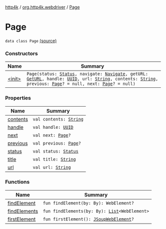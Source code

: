 [http4k](../../index.md) / [org.http4k.webdriver](../index.md) / [Page](./index.md)

# Page

`data class Page` [(source)](https://github.com/http4k/http4k/blob/master/http4k-testing-webdriver/src/main/kotlin/org/http4k/webdriver/Page.kt#L9)

### Constructors

| Name | Summary |
|---|---|
| [&lt;init&gt;](-init-.md) | `Page(status: `[`Status`](../../org.http4k.core/-status/index.md)`, navigate: `[`Navigate`](../-navigate.md)`, getURL: `[`GetURL`](../-get-u-r-l.md)`, handle: `[`UUID`](http://docs.oracle.com/javase/6/docs/api/java/util/UUID.html)`, url: `[`String`](https://kotlinlang.org/api/latest/jvm/stdlib/kotlin/-string/index.html)`, contents: `[`String`](https://kotlinlang.org/api/latest/jvm/stdlib/kotlin/-string/index.html)`, previous: `[`Page`](./index.md)`? = null, next: `[`Page`](./index.md)`? = null)` |

### Properties

| Name | Summary |
|---|---|
| [contents](contents.md) | `val contents: `[`String`](https://kotlinlang.org/api/latest/jvm/stdlib/kotlin/-string/index.html) |
| [handle](handle.md) | `val handle: `[`UUID`](http://docs.oracle.com/javase/6/docs/api/java/util/UUID.html) |
| [next](next.md) | `val next: `[`Page`](./index.md)`?` |
| [previous](previous.md) | `val previous: `[`Page`](./index.md)`?` |
| [status](status.md) | `val status: `[`Status`](../../org.http4k.core/-status/index.md) |
| [title](title.md) | `val title: `[`String`](https://kotlinlang.org/api/latest/jvm/stdlib/kotlin/-string/index.html) |
| [url](url.md) | `val url: `[`String`](https://kotlinlang.org/api/latest/jvm/stdlib/kotlin/-string/index.html) |

### Functions

| Name | Summary |
|---|---|
| [findElement](find-element.md) | `fun findElement(by: By): WebElement?` |
| [findElements](find-elements.md) | `fun findElements(by: By): `[`List`](https://kotlinlang.org/api/latest/jvm/stdlib/kotlin.collections/-list/index.html)`<WebElement>` |
| [firstElement](first-element.md) | `fun firstElement(): `[`JSoupWebElement`](../-j-soup-web-element/index.md)`?` |
